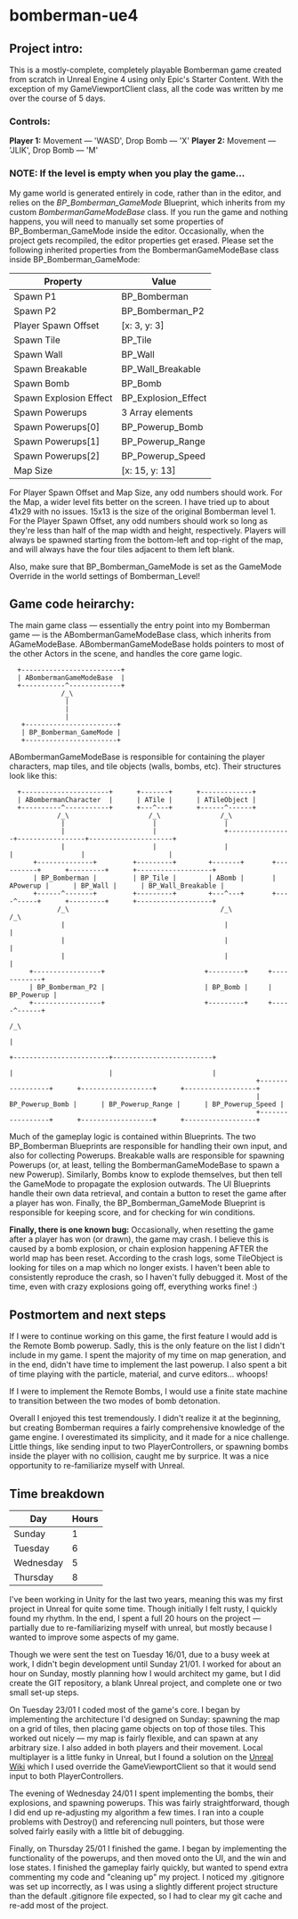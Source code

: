 # bomberman-ue4

## Project intro:

This is a mostly-complete, completely playable Bomberman game created from scratch in Unreal Engine 4 using only Epic's Starter Content. With the exception of my GameViewportClient class, all the code was written by me over the course of 5 days.

### Controls:
**Player 1:** Movement — 'WASD', Drop Bomb — 'X'
**Player 2:** Movement — 'JLIK', Drop Bomb — 'M'

### NOTE: If the level is empty when you play the game...
My game world is generated entirely in code, rather than in the editor, and relies on the *BP_Bomberman_GameMode* Blueprint, which inherits from my custom *BombermanGameModeBase* class. If you run the game and nothing happens, you will need to manually set some properties of BP_Bomberman_GameMode inside the editor. Occasionally, when the project gets recompiled, the editor properties get erased. Please set the following inherited properties from the BombermanGameModeBase class inside BP_Bomberman_GameMode:

| Property               | Value               | 
| ---------------------- | ------------------- | 
| Spawn P1               | BP_Bomberman        | 
| Spawn P2               | BP_Bomberman_P2     | 
| Player Spawn Offset    | [x: 3, y: 3]        |
| Spawn Tile             | BP_Tile             | 
| Spawn Wall             | BP_Wall             | 
| Spawn Breakable        | BP_Wall_Breakable   | 
| Spawn Bomb             | BP_Bomb             | 
| Spawn Explosion Effect | BP_Explosion_Effect | 
| Spawn Powerups         | 3 Array elements    | 
| Spawn Powerups[0]      | BP_Powerup_Bomb     | 
| Spawn Powerups[1]      | BP_Powerup_Range    |
| Spawn Powerups[2]      | BP_Powerup_Speed    | 
| Map Size               | [x: 15, y: 13]      |

For Player Spawn Offset and Map Size, any odd numbers should work. For the Map, a wider level fits better on the screen. I have tried up to about 41x29 with no issues. 15x13 is the size of the original Bomberman level 1. For the Player Spawn Offset, any odd numbers should work so long as they're less than half of the map width and height, respectively. Players will always be spawned starting from the bottom-left and top-right of the map, and will always have the four tiles adjacent to them left blank.

Also, make sure that BP_Bomberman_GameMode is set as the GameMode Override in the world settings of Bomberman_Level!

## Game code heirarchy:

The main game class — essentially the entry point into my Bomberman game — is the ABombermanGameModeBase class, which inherits from AGameModeBase. ABombermanGameModeBase holds pointers to most of the other Actors in the scene, and handles the core game logic.

```
  +-------------------------+ 
  | ABombermanGameModeBase  | 
  +-----------^-------------+ 
             /_\    
              |     
              |     
              |     
   +-----------------------+
   | BP_Bomberman_GameMode |
   +-----------------------+
```

ABombermanGameModeBase is responsible for containing the player characters, map tiles, and tile objects (walls, bombs, etc). Their structures look like this:

```
  +----------------------+      +-------+      +-------------+
  | ABombermanCharacter  |      | ATile |      | ATileObject |
  +----------^-----------+      +---^---+      +------^------+
            /_\                    /_\               /_\
             |                      |                 |
             |                      |                 +----------------+-----------------+---------------------+
             |                      |                 |                |                 |                     |
      +--------------+         +---------+        +-------+       +----------+      +---------+      +-------------------+
      | BP_Bomberman |         | BP_Tile |        | ABomb |       | APowerup |      | BP_Wall |      | BP_Wall_Breakable |
      +------^-------+         +---------+        +---^---+       +----^-----+      +---------+      +-------------------+
            /_\                                      /_\              /_\				
             |                                        |                |
             |                                        |                |
             |                                        |                |
     +-----------------+                         +---------+     +------------+
     | BP_Bomberman_P2 |                         | BP_Bomb |     | BP_Powerup |
     +-----------------+                         +---------+     +-----^------+
                                                                      /_\
                                                                       |
                                                                       +------------------------+-------------------------+
                                                                       |                        |                         |
                                                              +-----------------+      +------------------+      +------------------+      
                                                              | BP_Powerup_Bomb |      | BP_Powerup_Range |      | BP_Powerup_Speed |      
                                                              +-----------------+      +------------------+      +------------------+      
```

Much of the gameplay logic is contained within Blueprints. The two BP_Bomberman Blueprints are responsible for handling their own input, and also for collecting Powerups. Breakable walls are responsible for spawning Powerups (or, at least, telling the BombermanGameModeBase to spawn a new Powerup). Similarly, Bombs know to explode themselves, but then tell the GameMode to propagate the explosion outwards. The UI Blueprints handle their own data retrieval, and contain a button to reset the game after a player has won. Finally, the BP_Bomberman_GameMode Blueprint is responsible for keeping score, and for checking for win conditions.

**Finally, there is one known bug:**
Occasionally, when resetting the game after a player has won (or drawn), the game may crash. I believe this is caused by a bomb explosion, or chain explosion happening AFTER the world map has been reset. According to the crash logs, some TileObject is looking for tiles on a map which no longer exists. I haven't been able to consistently reproduce the crash, so I haven't fully debugged it. Most of the time, even with crazy explosions going off, everything works fine! :)

## Postmortem and next steps

If I were to continue working on this game, the first feature I would add is the Remote Bomb powerup. Sadly, this is the only feature on the list I didn't include in my game. I spent the majority of my time on map generation, and in the end, didn't have time to implement the last powerup. I also spent a bit of time playing with the particle, material, and curve editors... whoops!

If I were to implement the Remote Bombs, I would use a finite state machine to transition between the two modes of bomb detonation.

Overall I enjoyed this test tremendously. I didn't realize it at the beginning, but creating Bomberman requires a fairly comprehensive knowledge of the game engine. I overestimated its simplicity, and it made for a nice challenge. Little things, like sending input to two PlayerControllers, or spawning bombs inside the player with no collision, caught me by surprice. It was a nice opportunity to re-familiarize myself with Unreal.

## Time breakdown

| Day        | Hours | 
| -----------| ------| 
| Sunday     | 1     | 
| Tuesday    | 6     | 
| Wednesday  | 5     |
| Thursday   | 8     | 

I've been working in Unity for the last two years, meaning this was my first project in Unreal for quite some time. Though initially I felt rusty, I quickly found my rhythm. In the end, I spent a full 20 hours on the project — partially due to re-familiarizing myself with unreal, but mostly because I wanted to improve some aspects of my game.

Though we were sent the test on Tuesday 16/01, due to a busy week at work, I didn't begin development until Sunday 21/01. I worked for about an hour on Sunday, mostly planning how I would architect my game, but I did create the GIT repository, a blank Unreal project, and complete one or two small set-up steps.

On Tuesday 23/01 I coded most of the game's core. I began by implementing the architecture I'd designed on Sunday: spawning the map on a grid of tiles, then placing game objects on top of those tiles. This worked out nicely — my map is fairly flexible, and can spawn at any arbitrary size. I also added in both players and their movement. Local multiplayer is a little funky in Unreal, but I found a solution on the [Unreal Wiki](https://wiki.unrealengine.com/Local_Multiplayer_Tips#Multiple_Players_on_the_Keyboard_.28C.2B.2B.29) which I used override the GameViewportClient so that it would send input to both PlayerControllers.

The evening of Wednesday 24/01 I spent implementing the bombs, their explosions, and spawning powerups. This was fairly straightforward, though I did end up re-adjusting my algorithm a few times. I ran into a couple problems with Destroy() and referencing null pointers, but those were solved fairly easily with a little bit of debugging.

Finally, on Thursday 25/01 I finished the game. I began by implementing the functionality of the powerups, and then moved onto the UI, and the win and lose states. I finished the gameplay fairly quickly, but wanted to spend extra commenting my code and "cleaning up" my project. I noticed my .gitignore was set up incorrectly, as I was using a slightly different project structure than the default .gitignore file expected, so I had to clear my git cache and re-add most of the project.
